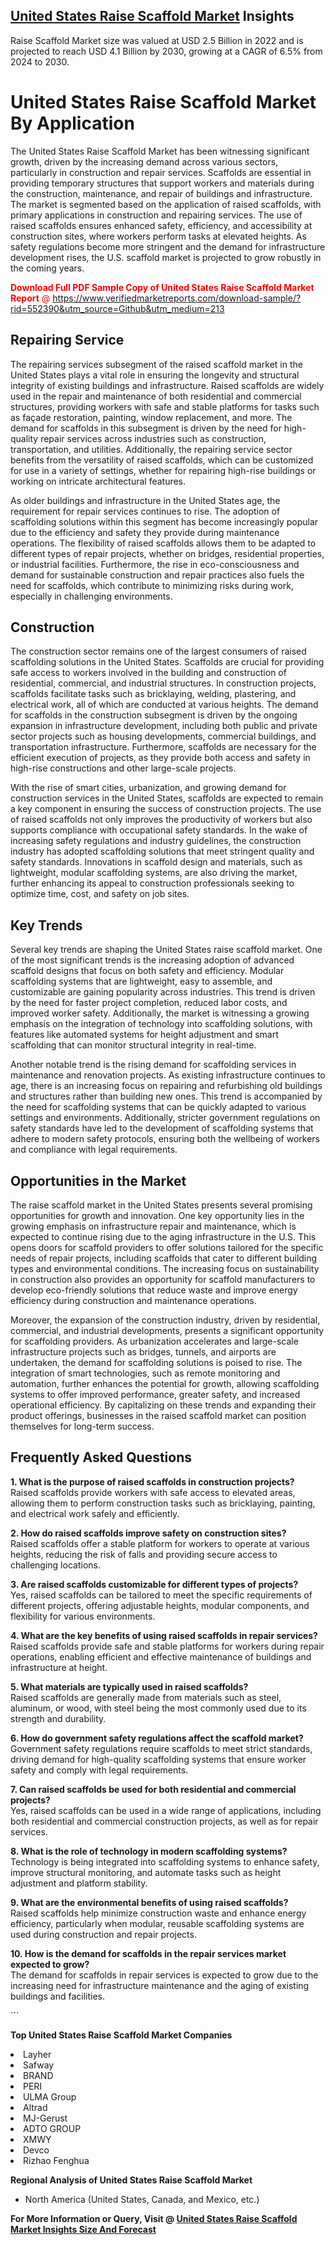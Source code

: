 <h2><a href="https://www.verifiedmarketreports.com/download-sample/?rid=552390&amp;utm_source=Github&amp;utm_medium=213" target="_blank">United States Raise Scaffold Market</a> Insights</h2><p>Raise Scaffold Market size was valued at USD 2.5 Billion in 2022 and is projected to reach USD 4.1 Billion by 2030, growing at a CAGR of 6.5% from 2024 to 2030.</p><p><h1>United States Raise Scaffold Market By Application</h1><p>The United States Raise Scaffold Market has been witnessing significant growth, driven by the increasing demand across various sectors, particularly in construction and repair services. Scaffolds are essential in providing temporary structures that support workers and materials during the construction, maintenance, and repair of buildings and infrastructure. The market is segmented based on the application of raised scaffolds, with primary applications in construction and repairing services. The use of raised scaffolds ensures enhanced safety, efficiency, and accessibility at construction sites, where workers perform tasks at elevated heights. As safety regulations become more stringent and the demand for infrastructure development rises, the U.S. scaffold market is projected to grow robustly in the coming years.<p><span class=""><span style="color: #ff0000;"><strong>Download Full PDF Sample Copy of United States Raise Scaffold Market Report</strong> @ </span><a href="https://www.verifiedmarketreports.com/download-sample/?rid=552390&amp;utm_source=Github&amp;utm_medium=213" target="_blank">https://www.verifiedmarketreports.com/download-sample/?rid=552390&amp;utm_source=Github&amp;utm_medium=213</a></span></p></p><h2>Repairing Service</h2><p>The repairing services subsegment of the raised scaffold market in the United States plays a vital role in ensuring the longevity and structural integrity of existing buildings and infrastructure. Raised scaffolds are widely used in the repair and maintenance of both residential and commercial structures, providing workers with safe and stable platforms for tasks such as façade restoration, painting, window replacement, and more. The demand for scaffolds in this subsegment is driven by the need for high-quality repair services across industries such as construction, transportation, and utilities. Additionally, the repairing service sector benefits from the versatility of raised scaffolds, which can be customized for use in a variety of settings, whether for repairing high-rise buildings or working on intricate architectural features.<p>As older buildings and infrastructure in the United States age, the requirement for repair services continues to rise. The adoption of scaffolding solutions within this segment has become increasingly popular due to the efficiency and safety they provide during maintenance operations. The flexibility of raised scaffolds allows them to be adapted to different types of repair projects, whether on bridges, residential properties, or industrial facilities. Furthermore, the rise in eco-consciousness and demand for sustainable construction and repair practices also fuels the need for scaffolds, which contribute to minimizing risks during work, especially in challenging environments.</p><h2>Construction</h2><p>The construction sector remains one of the largest consumers of raised scaffolding solutions in the United States. Scaffolds are crucial for providing safe access to workers involved in the building and construction of residential, commercial, and industrial structures. In construction projects, scaffolds facilitate tasks such as bricklaying, welding, plastering, and electrical work, all of which are conducted at various heights. The demand for scaffolds in the construction subsegment is driven by the ongoing expansion in infrastructure development, including both public and private sector projects such as housing developments, commercial buildings, and transportation infrastructure. Furthermore, scaffolds are necessary for the efficient execution of projects, as they provide both access and safety in high-rise constructions and other large-scale projects.<p>With the rise of smart cities, urbanization, and growing demand for construction services in the United States, scaffolds are expected to remain a key component in ensuring the success of construction projects. The use of raised scaffolds not only improves the productivity of workers but also supports compliance with occupational safety standards. In the wake of increasing safety regulations and industry guidelines, the construction industry has adopted scaffolding solutions that meet stringent quality and safety standards. Innovations in scaffold design and materials, such as lightweight, modular scaffolding systems, are also driving the market, further enhancing its appeal to construction professionals seeking to optimize time, cost, and safety on job sites.</p><h2>Key Trends</h2><p>Several key trends are shaping the United States raise scaffold market. One of the most significant trends is the increasing adoption of advanced scaffold designs that focus on both safety and efficiency. Modular scaffolding systems that are lightweight, easy to assemble, and customizable are gaining popularity across industries. This trend is driven by the need for faster project completion, reduced labor costs, and improved worker safety. Additionally, the market is witnessing a growing emphasis on the integration of technology into scaffolding solutions, with features like automated systems for height adjustment and smart scaffolding that can monitor structural integrity in real-time.</p><p>Another notable trend is the rising demand for scaffolding services in maintenance and renovation projects. As existing infrastructure continues to age, there is an increasing focus on repairing and refurbishing old buildings and structures rather than building new ones. This trend is accompanied by the need for scaffolding systems that can be quickly adapted to various settings and environments. Additionally, stricter government regulations on safety standards have led to the development of scaffolding systems that adhere to modern safety protocols, ensuring both the wellbeing of workers and compliance with legal requirements.</p><h2>Opportunities in the Market</h2><p>The raise scaffold market in the United States presents several promising opportunities for growth and innovation. One key opportunity lies in the growing emphasis on infrastructure repair and maintenance, which is expected to continue rising due to the aging infrastructure in the U.S. This opens doors for scaffold providers to offer solutions tailored for the specific needs of repair projects, including scaffolds that cater to different building types and environmental conditions. The increasing focus on sustainability in construction also provides an opportunity for scaffold manufacturers to develop eco-friendly solutions that reduce waste and improve energy efficiency during construction and maintenance operations.</p><p>Moreover, the expansion of the construction industry, driven by residential, commercial, and industrial developments, presents a significant opportunity for scaffolding providers. As urbanization accelerates and large-scale infrastructure projects such as bridges, tunnels, and airports are undertaken, the demand for scaffolding solutions is poised to rise. The integration of smart technologies, such as remote monitoring and automation, further enhances the potential for growth, allowing scaffolding systems to offer improved performance, greater safety, and increased operational efficiency. By capitalizing on these trends and expanding their product offerings, businesses in the raised scaffold market can position themselves for long-term success.</p><h2>Frequently Asked Questions</h2><p><b>1. What is the purpose of raised scaffolds in construction projects?</b><br>Raised scaffolds provide workers with safe access to elevated areas, allowing them to perform construction tasks such as bricklaying, painting, and electrical work safely and efficiently.</p><p><b>2. How do raised scaffolds improve safety on construction sites?</b><br>Raised scaffolds offer a stable platform for workers to operate at various heights, reducing the risk of falls and providing secure access to challenging locations.</p><p><b>3. Are raised scaffolds customizable for different types of projects?</b><br>Yes, raised scaffolds can be tailored to meet the specific requirements of different projects, offering adjustable heights, modular components, and flexibility for various environments.</p><p><b>4. What are the key benefits of using raised scaffolds in repair services?</b><br>Raised scaffolds provide safe and stable platforms for workers during repair operations, enabling efficient and effective maintenance of buildings and infrastructure at height.</p><p><b>5. What materials are typically used in raised scaffolds?</b><br>Raised scaffolds are generally made from materials such as steel, aluminum, or wood, with steel being the most commonly used due to its strength and durability.</p><p><b>6. How do government safety regulations affect the scaffold market?</b><br>Government safety regulations require scaffolds to meet strict standards, driving demand for high-quality scaffolding systems that ensure worker safety and comply with legal requirements.</p><p><b>7. Can raised scaffolds be used for both residential and commercial projects?</b><br>Yes, raised scaffolds can be used in a wide range of applications, including both residential and commercial construction projects, as well as for repair services.</p><p><b>8. What is the role of technology in modern scaffolding systems?</b><br>Technology is being integrated into scaffolding systems to enhance safety, improve structural monitoring, and automate tasks such as height adjustment and platform stability.</p><p><b>9. What are the environmental benefits of using raised scaffolds?</b><br>Raised scaffolds help minimize construction waste and enhance energy efficiency, particularly when modular, reusable scaffolding systems are used during construction and repair projects.</p><p><b>10. How is the demand for scaffolds in the repair services market expected to grow?</b><br>The demand for scaffolds in repair services is expected to grow due to the increasing need for infrastructure maintenance and the aging of existing buildings and facilities.</p>```</p><p><strong>Top United States Raise Scaffold Market Companies</strong></p><div data-test-id=""><p><li>Layher</li><li> Safway</li><li> BRAND</li><li> PERI</li><li> ULMA Group</li><li> Altrad</li><li> MJ-Gerust</li><li> ADTO GROUP</li><li> XMWY</li><li> Devco</li><li> Rizhao Fenghua</li></p><div><strong>Regional Analysis of&nbsp;United States Raise Scaffold Market</strong></div><ul><li dir="ltr"><p dir="ltr">North America&nbsp;(United States, Canada, and Mexico, etc.)</p></li></ul><p><strong>For More Information or Query, Visit @&nbsp;</strong><strong><a href="https://www.verifiedmarketreports.com/product/raise-scaffold-market-size-and-forecast/?utm_source=Github&amp;utm_medium=213" target="_blank">United States Raise Scaffold Market Insights Size And Forecast</a></strong></p></div>
